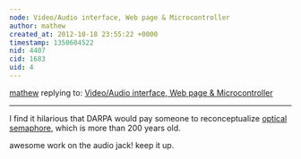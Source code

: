 ```yaml
---
node: Video/Audio interface, Web page & Microcontroller
author: mathew
created_at: 2012-10-18 23:55:22 +0000
timestamp: 1350604522
nid: 4407
cid: 1683
uid: 4
---
```




[mathew](../profile/mathew) replying to: [Video/Audio interface, Web page & Microcontroller](../notes/donblair/10-14-2012/videoaudio-interface-web-page-microcontroller)

----
I find it hilarious that DARPA would pay someone to reconceptualize [optical semaphore](http://en.wikipedia.org/wiki/Semaphore_line), which is more than 200 years old.

awesome work on the audio jack! keep it up.